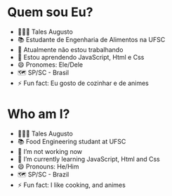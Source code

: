
<h1>Quem sou Eu?</h1>

<div>
  
  - 🧔🏾‍♂️ Tales Augusto
  - 📚 Estudante de Engenharia de Alimentos na UFSC
  - 🔭 Atualmente não estou trabalhando
  - 🌱 Estou aprendendo JavaScript, Html e Css
  - 😄 Pronomes: Ele/Dele
  - 🗺️ SP/SC - Brasil
  - ⚡ Fun fact: Eu gosto de cozinhar e de animes
</div>

#
#

<h1>Who am I?</h1>
  
<div>
  
  - 🧔🏾‍♂️ Tales Augusto
  - 📚 Food Engineering studant at UFSC
  - 🔭 I’m not working now
  - 🌱 I’m currently learning JavaScript, Html and Css
  - 😄 Pronouns: He/Him
  - 🗺️ SP/SC - Brazil
  - ⚡ Fun fact: I like cooking, and animes
</div>
